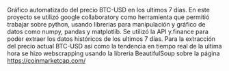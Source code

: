 Gráfico automatizado del precio BTC-USD en los ultimos 7 días.
En este proyecto se utilizó google collaboratory como herramienta que permitió trabajar sobre python, usando librerias para manipulación y gráfico de datos como numpy, pandas y matplotlib.
Se utilizó la API y.finance para poder extraer los datos históricos de los ultimos 7 días.
Para la extracción del precio actual BTC-USD así como la tendencia en tiempo real de la ultima hora se hizo webscrapping usando la libreria BeautifulSoup sobre la página https://coinmarketcap.com/
